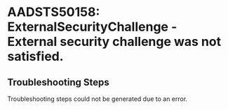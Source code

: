 # AADSTS50158: ExternalSecurityChallenge - External security challenge was not satisfied.


## Troubleshooting Steps
Troubleshooting steps could not be generated due to an error.